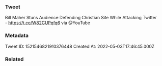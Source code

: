 ### Tweet
Bill Maher Stuns Audience Defending Christian Site While Attacking Twitter - https://t.co/W82CUPqfq6 via @YouTube

### Metadata
Tweet ID: 1521546821910376448
Created At: 2022-05-03T17:46:45.000Z

### Related

